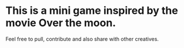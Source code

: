 # This is a mini game inspired by the movie Over the moon.
Feel free to pull, contribute and also share with other creatives.
